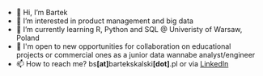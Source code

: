- 👋 Hi, I’m Bartek
- 👀 I’m interested in product management and big data
- 🌱 I’m currently learning R, Python and SQL @ Univeristy of Warsaw, Poland
- 👾 I'm open to new opportunities for collaboration on educational projects or commercial ones as a junior data wannabe analyst/engineer
- 📫 How to reach me? bs<b>[at]</b>bartekskalski<b>[dot]</b>.pl or via <a href="https://linkedin.com/in/bskalski">LinkedIn</a> 

<!---
bs-k/bs-k is a ✨ special ✨ repository because its `README.md` (this file) appears on your GitHub profile.
You can click the Preview link to take a look at your changes.
--->
